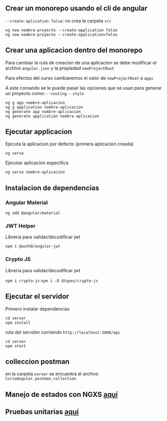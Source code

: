 ## Crear un monorepo usando el cli de angular

`--create-aplication false`: no crea la carpeta `src` 

```
ng new nombre-proyecto --create-application false
ng new nombre-proyecto --create-application=false
```

## Crear una aplicacion dentro del monorepo

Para cambiar la ruta de creacion de una aplicacion se debe 
modificar el archivo `angular.json` y la propiedad `newProjectRoot`

Para efectos del curso cambiaremos el valor de `newProjectRoot` a `apps`

A este comando se le puede pasar las opciones que se usan para generar un proyecto como: `--routing` `--style`

```
ng g app nombre-aplicacion
ng g application nombre-aplicacion
ng generate app nombre-aplicacion
ng generate application nombre-aplicacion
```
## Ejecutar applicacion

Ejecuta la aplicacion por defecto (primera aplicacion creada)

```
ng serve 
```

Ejecutar aplicacion especifica

```
ng serve nombre-aplicacion
```


## Instalacion de dependencias

### Angular Material

`ng add @angular/material`

### JWT Helper

Libreria para validar/decodificar jwt

`npm i @auth0/angular-jwt`

### Crypto JS

Libreria para validar/decodificar jwt

`npm i crypto-js`
`npm i -D @types/crypto-js`


## Ejecutar el servidor 

Primero instalar dependencias 

```
cd server
npm install
```

ruta del servidor corriendo `http://localhost:3000/api`

```
cd server
npm start
```

## colleccion postman

en la carpeta `server` se encuentra el archivo `CursoAngular.postman_collection`

## Manejo de estados con NGXS [aquí](./docs/ngxs.md)
## Pruebas unitarias [aquí](./docs/testing.md)
